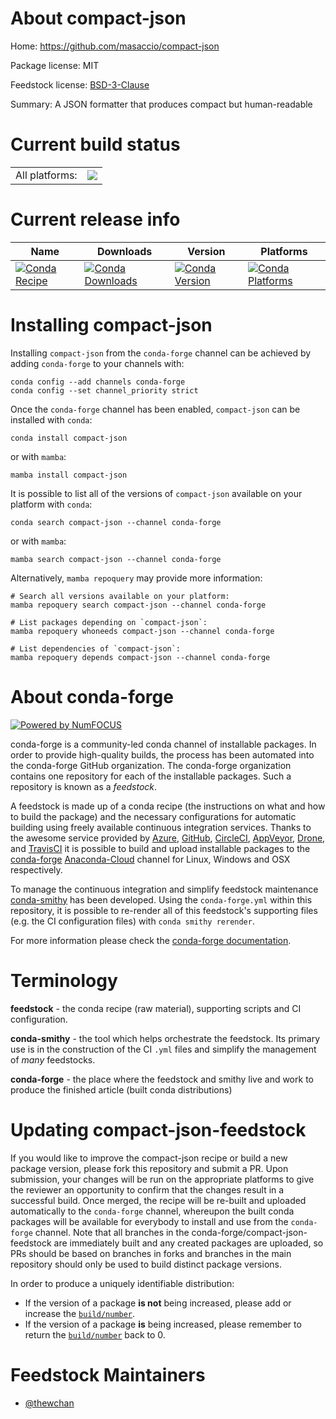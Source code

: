 About compact-json
==================

Home: https://github.com/masaccio/compact-json

Package license: MIT

Feedstock license: [BSD-3-Clause](https://github.com/conda-forge/compact-json-feedstock/blob/main/LICENSE.txt)

Summary: A JSON formatter that produces compact but human-readable

Current build status
====================


<table><tr><td>All platforms:</td>
    <td>
      <a href="https://dev.azure.com/conda-forge/feedstock-builds/_build/latest?definitionId=16747&branchName=main">
        <img src="https://dev.azure.com/conda-forge/feedstock-builds/_apis/build/status/compact-json-feedstock?branchName=main">
      </a>
    </td>
  </tr>
</table>

Current release info
====================

| Name | Downloads | Version | Platforms |
| --- | --- | --- | --- |
| [![Conda Recipe](https://img.shields.io/badge/recipe-compact--json-green.svg)](https://anaconda.org/conda-forge/compact-json) | [![Conda Downloads](https://img.shields.io/conda/dn/conda-forge/compact-json.svg)](https://anaconda.org/conda-forge/compact-json) | [![Conda Version](https://img.shields.io/conda/vn/conda-forge/compact-json.svg)](https://anaconda.org/conda-forge/compact-json) | [![Conda Platforms](https://img.shields.io/conda/pn/conda-forge/compact-json.svg)](https://anaconda.org/conda-forge/compact-json) |

Installing compact-json
=======================

Installing `compact-json` from the `conda-forge` channel can be achieved by adding `conda-forge` to your channels with:

```
conda config --add channels conda-forge
conda config --set channel_priority strict
```

Once the `conda-forge` channel has been enabled, `compact-json` can be installed with `conda`:

```
conda install compact-json
```

or with `mamba`:

```
mamba install compact-json
```

It is possible to list all of the versions of `compact-json` available on your platform with `conda`:

```
conda search compact-json --channel conda-forge
```

or with `mamba`:

```
mamba search compact-json --channel conda-forge
```

Alternatively, `mamba repoquery` may provide more information:

```
# Search all versions available on your platform:
mamba repoquery search compact-json --channel conda-forge

# List packages depending on `compact-json`:
mamba repoquery whoneeds compact-json --channel conda-forge

# List dependencies of `compact-json`:
mamba repoquery depends compact-json --channel conda-forge
```


About conda-forge
=================

[![Powered by
NumFOCUS](https://img.shields.io/badge/powered%20by-NumFOCUS-orange.svg?style=flat&colorA=E1523D&colorB=007D8A)](https://numfocus.org)

conda-forge is a community-led conda channel of installable packages.
In order to provide high-quality builds, the process has been automated into the
conda-forge GitHub organization. The conda-forge organization contains one repository
for each of the installable packages. Such a repository is known as a *feedstock*.

A feedstock is made up of a conda recipe (the instructions on what and how to build
the package) and the necessary configurations for automatic building using freely
available continuous integration services. Thanks to the awesome service provided by
[Azure](https://azure.microsoft.com/en-us/services/devops/), [GitHub](https://github.com/),
[CircleCI](https://circleci.com/), [AppVeyor](https://www.appveyor.com/),
[Drone](https://cloud.drone.io/welcome), and [TravisCI](https://travis-ci.com/)
it is possible to build and upload installable packages to the
[conda-forge](https://anaconda.org/conda-forge) [Anaconda-Cloud](https://anaconda.org/)
channel for Linux, Windows and OSX respectively.

To manage the continuous integration and simplify feedstock maintenance
[conda-smithy](https://github.com/conda-forge/conda-smithy) has been developed.
Using the ``conda-forge.yml`` within this repository, it is possible to re-render all of
this feedstock's supporting files (e.g. the CI configuration files) with ``conda smithy rerender``.

For more information please check the [conda-forge documentation](https://conda-forge.org/docs/).

Terminology
===========

**feedstock** - the conda recipe (raw material), supporting scripts and CI configuration.

**conda-smithy** - the tool which helps orchestrate the feedstock.
                   Its primary use is in the construction of the CI ``.yml`` files
                   and simplify the management of *many* feedstocks.

**conda-forge** - the place where the feedstock and smithy live and work to
                  produce the finished article (built conda distributions)


Updating compact-json-feedstock
===============================

If you would like to improve the compact-json recipe or build a new
package version, please fork this repository and submit a PR. Upon submission,
your changes will be run on the appropriate platforms to give the reviewer an
opportunity to confirm that the changes result in a successful build. Once
merged, the recipe will be re-built and uploaded automatically to the
`conda-forge` channel, whereupon the built conda packages will be available for
everybody to install and use from the `conda-forge` channel.
Note that all branches in the conda-forge/compact-json-feedstock are
immediately built and any created packages are uploaded, so PRs should be based
on branches in forks and branches in the main repository should only be used to
build distinct package versions.

In order to produce a uniquely identifiable distribution:
 * If the version of a package **is not** being increased, please add or increase
   the [``build/number``](https://docs.conda.io/projects/conda-build/en/latest/resources/define-metadata.html#build-number-and-string).
 * If the version of a package **is** being increased, please remember to return
   the [``build/number``](https://docs.conda.io/projects/conda-build/en/latest/resources/define-metadata.html#build-number-and-string)
   back to 0.

Feedstock Maintainers
=====================

* [@thewchan](https://github.com/thewchan/)


<!-- dummy commit to enable rerendering -->

